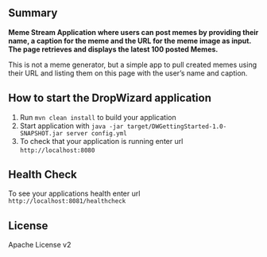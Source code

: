 Summary
---
**Meme Stream Application where users can post memes by providing their name, a caption for the meme and the URL for the meme image as input. The page retrieves and displays the latest 100 posted Memes.**

This is not a meme generator, but a simple app to pull created memes using their URL and listing them on this page with the user’s name and caption.

How to start the DropWizard application
---

1. Run `mvn clean install` to build your application
1. Start application with `java -jar target/DWGettingStarted-1.0-SNAPSHOT.jar server config.yml`
1. To check that your application is running enter url `http://localhost:8080`

Health Check
---

To see your applications health enter url `http://localhost:8081/healthcheck`

License
---
Apache License v2

